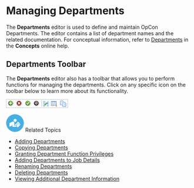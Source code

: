 # Managing Departments

The **Departments** editor is used to define and maintain
OpCon Departments. The editor contains a list
of department names and the related documentation. For conceptual
information, refer to
[Departments](../../../objects/departments.md) in the
**Concepts** online help.

## Departments Toolbar

The **Departments** editor also has a toolbar that allows you to perform
functions for managing the departments. Click on any specific icon on
the toolbar below to learn more about its functionality.

![Departments toolbar](../../../Resources/Images/EM/EMcalendarstoolbar.png "Departments toolbar")

![White "person reading" icon on blue circular background](../../../Resources/Images/moreinfo-icon(48x48).png "More Info icon")
Related Topics

- [Adding Departments](Adding-Departments.md)
- [Copying Departments](Copying-Departments.md)
- [Granting Department Function     Privileges](Managing-Dept-Function-Privileges.md#Granting)
- [Adding Departments to Job     Details](Adding-Departments-to-Job-Details.md)
- [Renaming Departments](Renaming-Departments.md)
- [Deleting Departments](Deleting-Departments.md)
- [Viewing Additional Department     Information](Viewing-Additional-Department-Info.md)
